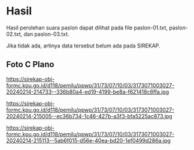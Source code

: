 # Hasil

Hasil perolehan suara paslon dapat dilihat pada file paslon-01.txt, paslon-02.txt, dan paslon-03.txt.

Jika tidak ada, artinya data tersebut belum ada pada SIREKAP.

## Foto C Plano

https://sirekap-obj-formc.kpu.go.id/d118/pemilu/ppwp/31/73/07/10/03/3173071003027-20240214-214733--336b80a4-ed19-4199-be8a-f621418c6ffa.jpg

https://sirekap-obj-formc.kpu.go.id/d118/pemilu/ppwp/31/73/07/10/03/3173071003027-20240214-215005--ec36b734-1c46-427b-a3f3-bfa5225ac873.jpg

https://sirekap-obj-formc.kpu.go.id/d118/pemilu/ppwp/31/73/07/10/03/3173071003027-20240214-215113--5ab6f015-d56e-40ea-bd20-1ef0499d286a.jpg
